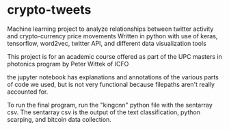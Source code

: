 # crypto-tweets

Machine learning project to analyze relationships between twitter activity and crypto-currency price movements
Written in python with use of keras, tensorflow, word2vec, twitter API, and different data visualization tools

This project is for an academic course offered as part of the UPC masters in photonics program by Peter Wittek of ICFO

the jupyter notebook has explanations and annotations of the various parts of code we used, but is not very functional because filepaths aren't really accounted for. 

To run the final program, run the "kingcnn" python file with the sentarray csv. The sentarray csv is the output of the text classification, python scarping, and bitcoin data collection. 

